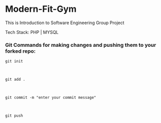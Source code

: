 # Modern-Fit-Gym
This is Introduction to Software Engineering Group Project

Tech Stack:
PHP | MYSQL

### Git Commands for making changes and pushing them to your forked repo:

`git init`

<br />

`git add .`

<br />

`git commit -m "enter your commit message"`

<br />

`git push`
